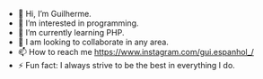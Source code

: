 - 👋 Hi, I’m Guilherme.
- 👀 I’m interested in programming.
- 🌱 I’m currently learning PHP.
- 💞️ I am looking to collaborate in any area.
- 📫 How to reach me https://www.instagram.com/gui.espanhol_/
- ⚡ Fun fact: I always strive to be the best in everything I do.

<!---
Guilherme0112/Guilherme0112 is a ✨ special ✨ repository because its `README.md` (this file) appears on your GitHub profile.
You can click the Preview link to take a look at your changes.
--->
